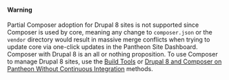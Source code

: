 <div class="alert alert-danger">
<h4 class="info">Warning</h4>

Partial Composer adoption for Drupal 8 sites is not supported since Composer is used by core, meaning any change to `composer.json` or the `vendor` directory would result in massive merge conflicts when trying to update core via one-click updates in the Pantheon Site Dashboard. Composer with Drupal 8 is an all or nothing proposition. To use Composer to manage Drupal 8 sites, use the [Build Tools](/guides/build-tools) or [Drupal 8 and Composer on Pantheon Without Continuous Integration](/guides/drupal-8-composer-no-ci) methods.

</div>
